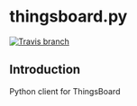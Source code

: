 # thingsboard.py
[![Travis branch](https://img.shields.io/travis/bambil/thingsboard.py/master.svg?style=flat-square)](https://travis-ci.org/bambil/thingsboard.py)

## Introduction
Python client for ThingsBoard
